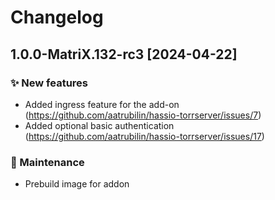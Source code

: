 # Changelog

## 1.0.0-MatriX.132-rc3 [2024-04-22]

### ✨ New features

- Added ingress feature for the add-on (https://github.com/aatrubilin/hassio-torrserver/issues/7)
- Added optional basic authentication (https://github.com/aatrubilin/hassio-torrserver/issues/17)

### 🧰 Maintenance

- Prebuild image for addon
